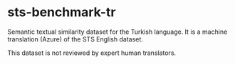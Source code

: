 # sts-benchmark-tr

Semantic textual similarity dataset for the Turkish language. It is a machine translation (Azure) of the STS English dataset.

This dataset is not reviewed by expert human translators.
